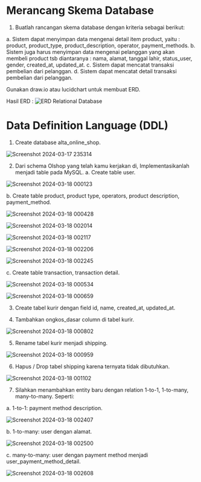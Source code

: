 # Merancang Skema Database

1. Buatlah rancangan skema database dengan kriteria sebagai berikut:

a. Sistem dapat menyimpan data mengenai detail item product, yaitu : product, product_type, product_description, operator, payment_methods.
b. Sistem juga harus menyimpan data mengenai pelanggan yang akan membeli product tsb diantaranya : nama, alamat, tanggal lahir, status_user, gender, created_at, updated_at.
c. Sistem dapat mencatat transaksi pembelian dari pelanggan.
d. Sistem dapat mencatat detail transaksi pembelian dari pelanggan.

Gunakan draw.io atau lucidchart untuk membuat ERD.

Hasil ERD : 
![ERD Relational Database](https://github.com/putridia/de_putri-dia-lestari/assets/120665019/c1c21391-3561-42de-80dd-277c6cc7322c)


# Data Definition Language (DDL)

1. Create database alta_online_shop.

![Screenshot 2024-03-17 235314](https://github.com/putridia/de_putri-dia-lestari/assets/120665019/d3494ff8-fdf4-4acb-b21a-6e3bb24c4f0b)

2. Dari schema Olshop yang telah kamu kerjakan di, Implementasikanlah menjadi table pada MySQL.
a. Create table user.

![Screenshot 2024-03-18 000123](https://github.com/putridia/de_putri-dia-lestari/assets/120665019/0d5ea4ad-6659-49f6-b1ef-dca7d0b4530a)

b. Create table product, product type, operators, product description, payment_method.

![Screenshot 2024-03-18 000428](https://github.com/putridia/de_putri-dia-lestari/assets/120665019/1ca4d9de-faff-464b-aa6a-04ab5135843c)

![Screenshot 2024-03-18 002014](https://github.com/putridia/de_putri-dia-lestari/assets/120665019/a6578797-4571-4e76-a314-e421b30cd653)

![Screenshot 2024-03-18 002117](https://github.com/putridia/de_putri-dia-lestari/assets/120665019/a438607a-c17b-4ffe-9a5f-4ca52e1d3eb4)

![Screenshot 2024-03-18 002206](https://github.com/putridia/de_putri-dia-lestari/assets/120665019/3fb46a3b-5a0e-42f5-88eb-eb0ce77a851f)

![Screenshot 2024-03-18 002245](https://github.com/putridia/de_putri-dia-lestari/assets/120665019/b642118b-4265-486c-95a4-f8e5c7b99b60)

c. Create table transaction, transaction detail.

![Screenshot 2024-03-18 000534](https://github.com/putridia/de_putri-dia-lestari/assets/120665019/292e7f22-a293-47b4-bac3-970d864b045a)

![Screenshot 2024-03-18 000659](https://github.com/putridia/de_putri-dia-lestari/assets/120665019/30d1c3d0-f65f-4277-bd01-7683f92ade11)

3. Create tabel kurir dengan field id, name, created_at, updated_at.

4. Tambahkan ongkos_dasar column di tabel kurir.

![Screenshot 2024-03-18 000802](https://github.com/putridia/de_putri-dia-lestari/assets/120665019/248cc128-9553-4989-98b4-a3d15725c15b)

5. Rename tabel kurir menjadi shipping.

![Screenshot 2024-03-18 000959](https://github.com/putridia/de_putri-dia-lestari/assets/120665019/e4eeba21-5fe4-4c29-abbc-a7fafa262314)

6. Hapus / Drop tabel shipping karena ternyata tidak dibutuhkan.

![Screenshot 2024-03-18 001102](https://github.com/putridia/de_putri-dia-lestari/assets/120665019/cd0f9533-bcc5-4087-bf37-e89130adaee0)

7. Silahkan menambahkan entity baru dengan relation 1-to-1, 1-to-many, many-to-many. Seperti:

a. 1-to-1: payment method description.

![Screenshot 2024-03-18 002407](https://github.com/putridia/de_putri-dia-lestari/assets/120665019/3ee0fef1-9cd4-440f-bd01-0632649a72cc)

b. 1-to-many: user dengan alamat.

![Screenshot 2024-03-18 002500](https://github.com/putridia/de_putri-dia-lestari/assets/120665019/269fef2f-4d5f-4ef3-b3c0-36778cd701e1)

c. many-to-many: user dengan payment method menjadi user_payment_method_detail.

![Screenshot 2024-03-18 002608](https://github.com/putridia/de_putri-dia-lestari/assets/120665019/1af756ae-217e-4349-b103-371cbac94781)
